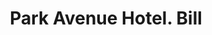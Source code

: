 ---
doi: 10.7916/D80K3MPF
date_other: '1910'
date_other_textual: 1910-1919
form: printed ephemera
genre:
- Invoices
name:
- Park Avenue Hotel
object_in_context_url: https://biggert.cul.columbia.edu/items/view/ave_biggert_01090
subject_hierarchical_geographic:
- New York, New York, United States
subject_name:
- Park Avenue Hotel
title: Park Avenue Hotel. Bill
sort_title: Park Avenue Hotel. Bill
call_number: ave_biggert_01090
coordinates:
- 40.71277777777778,-74.00583333333333
pid: ave_biggert_01090
identifiers: ave_biggert_01090
thumbnail: https://derivativo-3.library.columbia.edu/iiif/2/ldpd:344922/full/!256,256/0/native.jpg
permalink: "/biggert/ave_biggert_01090/"
layout: iiif-image-page
---